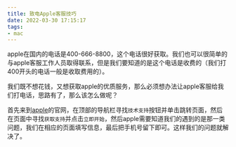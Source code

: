 ```yaml
---
title: 致电Apple客服技巧
date: 2022-03-30 17:15:17
tags: 
- mac
---
```




apple在国内的电话是400-666-8800，这个电话很好获取。我们也可以很简单的与apple客服工作人员取得联系，但是我们要知道的是这个电话是收费的（我们打400开头的电话一般是收取费用的）。

我们既不想花钱，又想获取apple的优质服务，那么必须想办法让apple客服给我们打电话，思路有了，那么该怎么做呢？

首先来到[apple](https://www.apple.com.cn/)的官网，在顶部的导航栏寻找`技术支持`按钮并单击跳转页面，然后在页面中寻找`获取支持`并点击`立即开始`，然后apple需要知道我们的遇到的是那一类问题，我们在相应的页面填写信息，最后把手机号留下即可。这样我们的问题就解决了。
